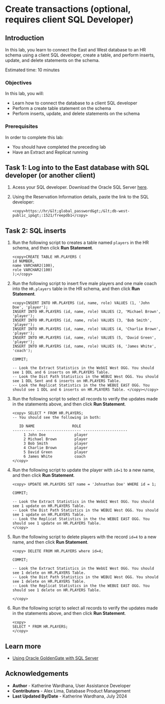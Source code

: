 # Create transactions (optional, requires client SQL Developer)

## Introduction

In this lab, you learn to connect the East and West database to an HR schema using a client SQL developer, create a table, and perform inserts, update, and delete statements on the schema.

Estimated time: 10 minutes

### Objectives

In this lab, you will:
* Learn how to connect the database to a client SQL developer
* Perform a create table statement on the schema 
* Perform inserts, update, and delete statements on the schema

### Prerequisites

In order to complete this lab:
* You should have completed the preceding lab
* Have an Extract and Replicat running

## Task 1: Log into to the East database with SQL developer (or another client) 

1. Acess your SQL developer. Download the Oracle SQL Server [here](https://www.oracle.com/database/sqldeveloper/technologies/download/).

2. Using the Reservation Information details, paste the link to the SQL developer:

    ```
    <copy>https://hr/&lt;global_password&gt;/&lt;db-west-public_ip&gt;:1521/freepdb1</copy>
    ```

## Task 2: SQL inserts

1. Run the following script to creates a table named `players` in the HR schema, and then click **Run Statement**.

    ```
    <copy>CREATE TABLE HR.PLAYERS (
    id NUMBER,
    name VARCHAR2(100),
    role VARCHAR2(100)
    );</copy>
    ```
2. Run the following script to insert five male players and one male coach into the `HR.players` table in the HR schema, and then click **Run Statement**.

    ```
    <copy>INSERT INTO HR.PLAYERS (id, name, role) VALUES (1, 'John Doe', 'player');
    INSERT INTO HR.PLAYERS (id, name, role) VALUES (2, 'Michael Brown', 'player');
    INSERT INTO HR.PLAYERS (id, name, role) VALUES (3, 'Bob Smith', 'player');
    INSERT INTO HR.PLAYERS (id, name, role) VALUES (4, 'Charlie Brown', 'player');
    INSERT INTO HR.PLAYERS (id, name, role) VALUES (5, 'David Green', 'player');
    INSERT INTO HR.PLAYERS (id, name, role) VALUES (6, 'James White', 'coach');
    
    COMMIT;

    -- Look the Extract Statistics in the WebUI West OGG. You should see 1 DDL and 6 inserts on HR.PLAYERS Table.
    -- Look the Dist Path Statistics in the WEBUI West OGG. You should see 1 DDL Sent and 6 inserts on HR.PLAYERS Table.
    -- Look the Replicat Statistics in the the WEBUI EAST OGG. You should see 1 DDL and 6 inserts on HR.PLAYERS Table. </copy></copy>
    ```

3. Run the following script to select all records to verify the updates made in the statements above, and then click **Run Statement**.
    ```
    <copy> SELECT * FROM HR.PLAYERS;
   -- You should see the following in both:

       ID NAME                 ROLE                
    ---------- -------------------- --------------------
         1 John Doe             player              
         2 Michael Brown        player              
         3 Bob Smith            player              
         4 Charlie Brown        player              
         5 David Green          player              
         6 James White          coach      
    </copy>
    ```

4. Run the following script to update the player with `id=1` to a new name, and then click **Run Statement**.
    ```
    <copy> UPDATE HR.PLAYERS SET name = 'Johnathan Doe' WHERE id = 1; 

    COMMIT;

    -- Look the Extract Statistics in the WebUI West OGG. You should see 1 update on HR.PLAYERS Table.
    -- Look the Dist Path Statistics in the WEBUI West OGG. You should see 1 update on HR.PLAYERS Table.
    -- Look the Replicat Statistics in the the WEBUI EAST OGG. You should see 1 update on HR.PLAYERS Table.
    </copy>
    ```

5. Run the following script to delete players with the record `id=4` to a new name, and then click **Run Statement**.
    ```
    <copy> DELETE FROM HR.PLAYERS where id=4;

    COMMIT;

    -- Look the Extract Statistics in the WebUI West OGG. You should see 1 delete on HR.PLAYERS Table.
    -- Look the Dist Path Statistics in the WEBUI West OGG. You should see 1 delete on HR.PLAYERS Table.
    -- Look the Replicat Statistics in the the WEBUI EAST OGG. You should see 1 delete on HR.PLAYERS Table.

    </copy>
    ```
6. Run the following script to select all records to verify the updates made in the statements above, and then click **Run Statement**.

    ```
    <copy>
    SELECT * FROM HR.PLAYERS;
    </copy>
    ```

## Learn more

* [Using Oracle GoldenGate with SQL Server](https://docs.oracle.com/goldengate/c1230/gg-winux/GGHDB/18.1using-oracle-goldengate-sql-server.htm)

## Acknowledgements
* **Author** - Katherine Wardhana, User Assistance Developer
* **Contributors** -  Alex Lima, Database Product Management
* **Last Updated By/Date** - Katherine Wardhana, July 2024

